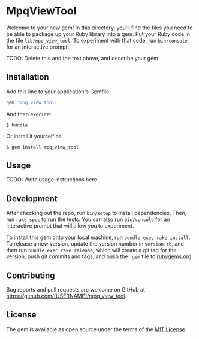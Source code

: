# MpqViewTool

Welcome to your new gem! In this directory, you'll find the files you need to be able to package up your Ruby library into a gem. Put your Ruby code in the file `lib/mpq_view_tool`. To experiment with that code, run `bin/console` for an interactive prompt.

TODO: Delete this and the text above, and describe your gem

## Installation

Add this line to your application's Gemfile:

```ruby
gem 'mpq_view_tool'
```

And then execute:

    $ bundle

Or install it yourself as:

    $ gem install mpq_view_tool

## Usage

TODO: Write usage instructions here

## Development

After checking out the repo, run `bin/setup` to install dependencies. Then, run `rake spec` to run the tests. You can also run `bin/console` for an interactive prompt that will allow you to experiment.

To install this gem onto your local machine, run `bundle exec rake install`. To release a new version, update the version number in `version.rb`, and then run `bundle exec rake release`, which will create a git tag for the version, push git commits and tags, and push the `.gem` file to [rubygems.org](https://rubygems.org).

## Contributing

Bug reports and pull requests are welcome on GitHub at https://github.com/[USERNAME]/mpq_view_tool.

## License

The gem is available as open source under the terms of the [MIT License](https://opensource.org/licenses/MIT).
